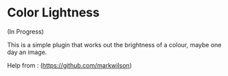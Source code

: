 # Color Lightness 

(In Progress)

This is a simple plugin that works out the brightness of a colour, maybe one day an image.

Help from : (https://github.com/markwilson)
